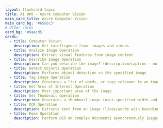 ```yaml
---
layout: flashcard-topic
title: AI 900 - Azure Computer Vision
main_card_title: Azure Computer Vision
main_card_bg: '#6586c3'
# Other cards
card_bg: '#9aacd5'
cards:
  - title: Computer Vision
    description: Get intelligence from  images and videos
  - title: Analyze Image Operation
    description: Extract visual features from image content
  - title: Describe Image Operation
    description: Can you describe the image? (description/caption - multiple)
  - title: Detect Objects Operation
    description: Performs object detection on the specified image
  - title: Tag Image Operation
    description: Generates a list of words, or tags relevant to an image
  - title: Get Area of Interest Operation
    description: Most important area of the image
  - title: Get Thumbnail Operation
    description: Generates a thumbnail image (user-specified width and height)
  - title: OCR Operation
    description: Extracts text from an image (lines/words with bounding box coordinates)
  - title: Read Operation
    description: Perform OCR on complex documents asynchronously (pages/lines/words with bounding box coordinates)
---
```


